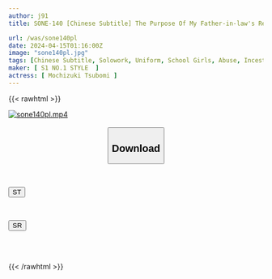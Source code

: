 ```yaml
---
author: j91
title: SONE-140 [Chinese Subtitle] The Purpose Of My Father-in-law's Remarriage, Which I Hate So Much That It Makes Me Sick, Was To Become A Female Student... A Humiliating And Trampling Rape That Keeps Being Raped And Made To Cum Over And Over Again Tsubomi Mochizuki

url: /was/sone140pl
date: 2024-04-15T01:16:00Z
image: "sone140pl.jpg"
tags: [Chinese Subtitle, Solowork, Uniform, School Girls, Abuse, Incest, Drama	]
maker: [ S1 NO.1 STYLE  ]
actress: [ Mochizuki Tsubomi ]
---
```



{{< rawhtml >}}

<div class="video" data-videoid="qa8QMpVY7RhAx0">
    <a href="javascript:;">
        <img src="/was/sone140pl/sone140pl.jpg" width="WIDTH" height="HEIGHT" alt="sone140pl.mp4" loading="lazy">
    </a>
</div>

<script type="text/javascript" src="https://j91.asia/asset/on-demand-st.js"></script>

<br>
  <link rel="stylesheet" href="https://j91.asia/asset/bs5.css">
  
  <center>
  <button class="btn btn-primary" type="button" data-bs-toggle="collapse" data-bs-target=".multi-collapse" aria-expanded="false" aria-controls="multiCollapseExample1 multiCollapseExample2"><h2>Download</h2></button></center>
</p>
<div class="row">
  <div class="col">
    <div class="collapse multi-collapse" id="multiCollapseExample1">
      <div class="card card-body">
	      	      <br>
<div class="buttons">  
<p><a href="https://streamtape.to/v/qa8QMpVY7RhAx0" target="_blank"><button class="btn-hover color-3"><i class="fa fa-download"></i> ST</button></a></p></div>
    </div>
  </div>
</div>
  <div class="col">
    <div class="collapse multi-collapse" id="multiCollapseExample2">
      <div class="card card-body">
	      <br>
<div class="buttons">
<p><a href="https://rubystm.com/d4ry726dnarp" target="_blank"><button class="btn-hover color-9"><i class="fa fa-download"></i> SR</button></a></p></div>
<br><br>
      </div>
    </div>
  </div>
</div>

{{< /rawhtml >}}